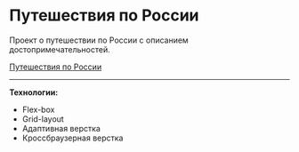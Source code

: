 # Путешествия по России
Проект о путешествии по России с описанием достопримечательностей.

[Путешествия по России](https://vlad-maker.github.io/russian-travel/)
***
**Технологии:**
- Flex-box
- Grid-layout
- Адаптивная верстка
- Кроссбраузерная верстка




